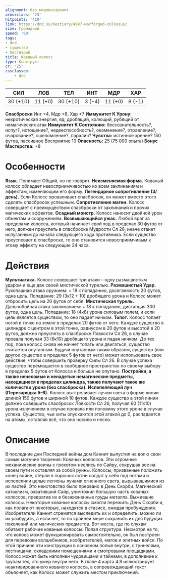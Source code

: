```yaml
---
alignment: без мировоззрения
armorclass: '23'
hitpoints: '410'
link: https://dnd.su/bestiary/4997-warforged-colossus/
size: Громадный
speed: '60'
tags:
- dnd
- существо
- бестиарий
title: Кованый колосс
type: Конструкт
cr: '25'
cssclasses:
    - dnd
---
```



| СИЛ | ЛОВ | ТЕЛ | ИНТ | МДР | ХАР |
|---|---|---|---|---|---|
| 30 (+10) | 11 (+0) | 30 (+10) | 3 (-4) | 11 (+0) | 8 (-1) |
**Спасброски** Инт +4, Мдр +8, Хар +7
**Иммунитет К Урону:** некротическая энергия, яд; дробящий, колющий, рубящий от немагических атак
**Иммунитет К Состоянию:** бессознательность?, испуг?, истощение?, недееспособность?, окаменение?, отравление?, очарование?, ошеломление?, паралич?
**Чувства:** истинное зрение? 150 футов, пассивное Восприятие 10
**Опасность:** 25 (75 000 опыта)
**Бонус Мастерства:** +8


# Особенности
**Язык.** Понимает Общий, но не говорит.
**Неизменяемая форма.** Кованый колосс обладает невосприимчивостью ко всем заклинаниям и эффектам, изменяющим его форму.
**Легендарное сопротивление (3/день).** Если Колосс проваливает спасбросок, он может вместо этого сделать спасбросок успешным.
**Сопротивление магии.** Колосс совершает с преимуществом спасброски от заклинаний и прочих магических эффектов.
**Осадный монстр.** Колосс наносит двойной урон объектам и сооружениям.
**Возвышающийся ужас.** Любой враг за пределами колосса, который начинает свой ход в пределах 30 футов от него, должен преуспеть в спасброске Мудрости Сл 26, иначе станет испуганным до начала следующего хода противника. Если существо преуспевает в спасброске, то оно становится невосприимчивым к этому эффекту на следующие 24 часа.


# Действия
**Мультиатака.** Колосс совершает три атаки – одну размашистым ударом и еще две своей мистической турелью.
**Размашистый Удар.** Рукопашная атака оружием: + 18 к попаданию, досягаемость 20 футов, одна цель. Попадание: 29 (3к12 + 10) дробящего урона и Колосс может отбросить цель на 20 футов от себя.
**Мистическая турель.** Дальнобойная атака заклинанием: + 18 к попаданию, дистанция 300 футов, одна цель. Попадание: 18 (4к8) урона силовым полем, и если цель является существом, то оно падает ничком.
**Топот.** Колосс топает ногой в точке на земле в пределах 20 футов от него. Каждое существо в цилиндре с центром в этой точке, радиусом в 20 футов и высотой в 20 футов, должно преуспеть в спасброске Ловкости Сл 26, в случае провала получая 33 (6к10) дробящего урона и падая ничком. До тех пор, пока колосс снова не начнет топать или двигаться, существо считается опутанным. Будучи опутанным таким образом, существо (или другое существо в пределах 5 футов от него) может использовать свое действие, чтобы совершить проверку Силы Сл 26. В случае успеха существо перемещается в свободное пространство по своему выбору в пределах 5 футов от Колосса и больше не опутано.
**Постройки, а также ненесомые и ненадетые немагические предметы, находящиеся в пределах цилиндра, также получают такое же количество урона (без спасброска).** 
**Испепеляющий луч (Перезарядка 5-6).** Колосс выстреливает лучом света в форме линии длиной 150 футов и шириной 10 футов. Каждое существо в этой линии должно совершить спасбросок Ловкости Сл 26, получая 60 (11к10) урона излучением в случае провала или половину этого урона в случае успеха. Существо, чьи хиты опускаются этой атакой до 0, распадается на атомы, оставляя всё, что оно носило и несло.


# Описание
В последние дни Последней войны дом Каннит выпустил на волю свои самые могучие творения: Кованых колоссов. Эти огромные механические воины с грохотом неслись по Сайру, сокрушая все на своем пути и оставляя за собой руины. Колоссы, призванные положить конец войне, стёрли в порошок сотни солдат у себя под ногами и испепелили целые легионы лучами огненного света, вырывавшимися из их пастей. Это неистовство было прервано в День Скорби. Магический катаклизм, охвативший Сайр, уничтожил большую часть кованых колоссов, превратив их в безжизненные груды металла. Выжившие колоссы. Некоторые кованые колоссы смогли пережить День Скорби и, как полагают некоторые, находятся в стазисе, ожидая пробуждения. Изобретатели Каннит стремятся выследить их и определить, можно ли их разбудить, а если нет, то по крайней мере сохранить их для будущих поколений или магических предметов. Вот места, где по слухам обитают рабочие кованые колоссы: Полая структура. Несмотря на то, что колосс может функционировать самостоятельно, он был построен для перевозки волшебников, изобретателей, магов и элитных войск. По этой причине эти конструкции в основном полые внутри, с туннелями, лестницами, складскими помещениями и смотровыми площадками. Колосс может быть наполнен чудовищами и тайнами, в дополнение к трупам тех, кто умер внутри него. В главе 4 карта 4.8 иллюстрирует неактивированного кованого колосса, а сопровождающий текст объясняет, как Колосс может служить местом приключений.
